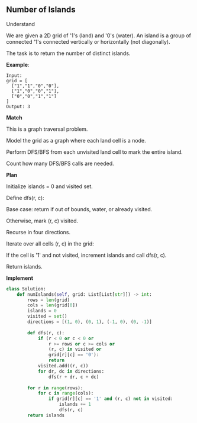 ## Number of Islands
Understand

We are given a 2D grid of '1's (land) and '0's (water). An island is a group of connected '1's connected vertically or horizontally (not diagonally).

The task is to return the number of distinct islands.

**Example**:
```
Input: 
grid = [
  ["1","1","0","0"],
  ["1","0","0","1"],
  ["0","0","1","1"]
]
Output: 3
```

**Match**

This is a graph traversal problem.

Model the grid as a graph where each land cell is a node.

Perform DFS/BFS from each unvisited land cell to mark the entire island.

Count how many DFS/BFS calls are needed.

**Plan**

Initialize islands = 0 and visited set.

Define dfs(r, c):

Base case: return if out of bounds, water, or already visited.

Otherwise, mark (r, c) visited.

Recurse in four directions.

Iterate over all cells (r, c) in the grid:

If the cell is '1' and not visited, increment islands and call dfs(r, c).

Return islands.

**Implement**
```py
class Solution:
    def numIslands(self, grid: List[List[str]]) -> int:
        rows = len(grid)
        cols = len(grid[0])
        islands = 0
        visited = set()
        directions = [(1, 0), (0, 1), (-1, 0), (0, -1)]
        
        def dfs(r, c):
            if (r < 0 or c < 0 or 
                r >= rows or c >= cols or 
                (r, c) in visited or 
                grid[r][c] == '0'):
                return
            visited.add((r, c))
            for dr, dc in directions:
                dfs(r + dr, c + dc)
        
        for r in range(rows):
            for c in range(cols):
                if grid[r][c] == '1' and (r, c) not in visited:
                    islands += 1
                    dfs(r, c)
        return islands
```